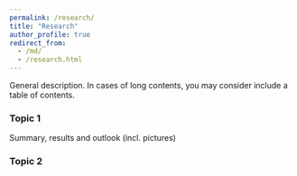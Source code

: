 ```yaml
---
permalink: /research/
title: "Research"
author_profile: true
redirect_from: 
  - /md/
  - /research.html
---
```



General description. In cases of long contents, you may consider include a table of contents.

### Topic 1
Summary, results and outlook (incl. pictures)



### Topic 2
